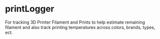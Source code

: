 # printLogger
For tracking 3D Printer Filament and Prints to help estimate remaining filament and also track printing temperatures across colors, brands, types, ect.

